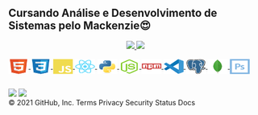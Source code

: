 ## Cursando Análise e Desenvolvimento de Sistemas pelo Mackenzie😍

<div align="center">
  <a href="https://github.com/anamsilva1981/AnaMaria">
  <img height="180em" src="https://github-readme-stats.vercel.app/api?username=anamsilva1981&show_icons=true&theme=dracula&include_all_commits=true&count_private=true"/>
  <img height="180em" src="https://github-readme-stats.vercel.app/api/top-langs/?username=anamsilva1981&layout=compact&langs_count=7&theme=dracula"/>
</div>

<div style="display: inline_block"><br>
  <img align="center" alt="Ana-HTML" height="30" width="40" src="https://raw.githubusercontent.com/devicons/devicon/master/icons/html5/html5-original.svg">
  <img align="center" alt="Ana-CSS" height="30" width="40" src="https://raw.githubusercontent.com/devicons/devicon/master/icons/css3/css3-original.svg">
  <img align="center" alt="Ana-Js" height="30" width="40" src="https://raw.githubusercontent.com/devicons/devicon/master/icons/javascript/javascript-plain.svg">
  <img align="center" alt="Ana-React" height="30" width="40" src="https://raw.githubusercontent.com/devicons/devicon/master/icons/react/react-original.svg">
  <img align="center" alt="Ana-Python" height="30" width="40" src="https://raw.githubusercontent.com/devicons/devicon/master/icons/python/python-original.svg">
    <img align="center" alt="Ana-NodeJS" height="30" width="40" src="https://github.com/devicons/devicon/blob/master/icons/nodejs/nodejs-original.svg">
  <img align="center" alt="Ana-Npm" height="30" width="40" src="https://github.com/devicons/devicon/blob/master/icons/npm/npm-original-wordmark.svg">
  <img align="center" alt="Ana-VSCode" height="30" width="40" src="https://github.com/devicons/devicon/blob/master/icons/vscode/vscode-original.svg">
  <img align="center" alt="Ana-PostGreSql" height="30" width="40" src="https://github.com/devicons/devicon/blob/master/icons/postgresql/postgresql-original.svg">
  <img align="center" alt="Ana-MongoDB" height="30" width="40" src="https://github.com/devicons/devicon/blob/master/icons/mongodb/mongodb-original.svg">
  <img align="center" alt="Ana-Photoshop" height="30" width="40" src="https://github.com/devicons/devicon/blob/master/icons/photoshop/photoshop-line.svg  ">
</div>
  
  ##
 
<div> 
  <a href="https://instagram.com/anamsilva1981" target="_blank"><img src="https://img.shields.io/badge/-Instagram-%23E4405F?style=for-the-badge&logo=instagram&logoColor=white" target="_blank"></a>
  <a href="https://www.linkedin.com/in/anamsilva1981/" target="_blank"><img src="https://img.shields.io/badge/-LinkedIn-%230077B5?style=for-the-badge&logo=linkedin&logoColor=white" target="_blank"></a> 

 
</div>
© 2021 GitHub, Inc.
Terms
Privacy
Security
Status
Docs
